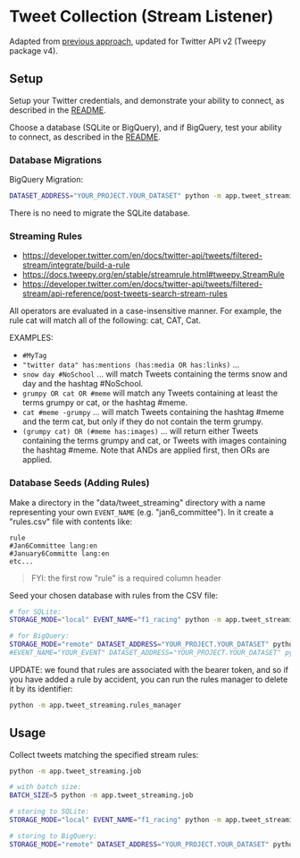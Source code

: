 
# Tweet Collection (Stream Listener)

Adapted from [previous approach](https://github.com/s2t2/tweet-analysis-2020/tree/main/app/tweet_collection_v2), updated for Twitter API v2 (Tweepy package v4).

## Setup

Setup your Twitter credentials, and demonstrate your ability to connect, as described in the [README](/README.md).

Choose a database (SQLite or BigQuery), and if BigQuery, test your ability to connect, as described in the [README](/README.md).

### Database Migrations

BigQuery Migration:

```sh
DATASET_ADDRESS="YOUR_PROJECT.YOUR_DATASET" python -m app.tweet_streaming.bq_migrations
```

There is no need to migrate the SQLite database.

### Streaming Rules

   + https://developer.twitter.com/en/docs/twitter-api/tweets/filtered-stream/integrate/build-a-rule
   + https://docs.tweepy.org/en/stable/streamrule.html#tweepy.StreamRule
   + https://developer.twitter.com/en/docs/twitter-api/tweets/filtered-stream/api-reference/post-tweets-search-stream-rules

 All operators are evaluated in a case-insensitive manner. For example, the rule cat will match all of the following: cat, CAT, Cat.

 EXAMPLES:
   + `#MyTag`
   + `"twitter data" has:mentions (has:media OR has:links)` ...
   + `snow day #NoSchool` ... will match Tweets containing the terms snow and day and the hashtag #NoSchool.
   + `grumpy OR cat OR #meme` will match any Tweets containing at least the terms grumpy or cat, or the hashtag #meme.
   + `cat #meme -grumpy` ... will match Tweets containing the hashtag #meme and the term cat, but only if they do not contain the term grumpy.
   + `(grumpy cat) OR (#meme has:images)` ... will return either Tweets containing the terms grumpy and cat, or Tweets with images containing the hashtag #meme. Note that ANDs are applied first, then ORs are applied.


### Database Seeds (Adding Rules)

Make a directory in the "data/tweet_streaming" directory with a name representing your own `EVENT_NAME` (e.g. "jan6_committee"). In it create a "rules.csv" file with contents like:

    rule
    #Jan6Committee lang:en
    #January6Committe lang:en
    etc...


> FYI: the first row "rule" is a required column header

Seed your chosen database with rules from the CSV file:

```sh
# for SQLite:
STORAGE_MODE="local" EVENT_NAME="f1_racing" python -m app.tweet_streaming.seed_rules

# for BigQuery:
STORAGE_MODE="remote" DATASET_ADDRESS="YOUR_PROJECT.YOUR_DATASET" python -m app.tweet_streaming.seed_rules
#EVENT_NAME="YOUR_EVENT" DATASET_ADDRESS="YOUR_PROJECT.YOUR_DATASET" python -m app.tweet_streaming.seed_rules
```

UPDATE: we found that rules are associated with the bearer token, and so if you have added a rule by accident, you can run the rules manager to delete it by its identifier:


```sh
python -m app.tweet_streaming.rules_manager
```

## Usage

Collect tweets matching the specified stream rules:

```sh
python -m app.tweet_streaming.job

# with batch size:
BATCH_SIZE=5 python -m app.tweet_streaming.job

# storing to SQLite:
STORAGE_MODE="local" EVENT_NAME="f1_racing" python -m app.tweet_streaming.job

# storing to BigQuery:
STORAGE_MODE="remote" DATASET_ADDRESS="YOUR_PROJECT.YOUR_DATASET" python -m app.tweet_streaming.job
```
